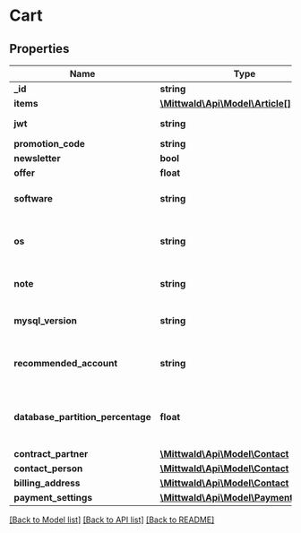 # Cart

## Properties
Name | Type | Description | Notes
------------ | ------------- | ------------- | -------------
**_id** | **string** |  | [optional] 
**items** | [**\Mittwald\Api\Model\Article[]**](Article.md) |  | [optional] 
**jwt** | **string** | Set a new jwt for this cart. | [optional] 
**promotion_code** | **string** |  | [optional] 
**newsletter** | **bool** |  | [optional] 
**offer** | **float** |  | [optional] 
**software** | **string** | The software to install for the order. | [optional] 
**os** | **string** | The operating system to install for the order. | [optional] 
**note** | **string** | Store a customer note for the order. | [optional] 
**mysql_version** | **string** | The MySQL-Version to use for the order. | [optional] 
**recommended_account** | **string** | The recommended account for this order. | [optional] 
**database_partition_percentage** | **float** | The database partition ratio. Must be between 20 &amp; 80 %. | [optional] 
**contract_partner** | [**\Mittwald\Api\Model\Contact**](Contact.md) |  | [optional] 
**contact_person** | [**\Mittwald\Api\Model\Contact**](Contact.md) |  | [optional] 
**billing_address** | [**\Mittwald\Api\Model\Contact**](Contact.md) |  | [optional] 
**payment_settings** | [**\Mittwald\Api\Model\PaymentSettings**](PaymentSettings.md) |  | [optional] 

[[Back to Model list]](../README.md#documentation-for-models) [[Back to API list]](../README.md#documentation-for-api-endpoints) [[Back to README]](../README.md)


